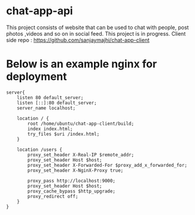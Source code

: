 # chat-app-api

This project consists of website that can be used to chat with people, post photos ,videos and so on in social feed.
This project is in progress.
Client side repo : https://github.com/sanjaymajhi/chat-app-client

# Below is an example nginx for deployment

```
server{
    listen 80 default_server;
    listen [::]:80 default_server;
    server_name localhost;

    location / {
        root /home/ubuntu/chat-app-client/build;
        index index.html;
        try_files $uri /index.html;
    }

    location /users {
        proxy_set_header X-Real-IP $remote_addr;
        proxy_set_header Host $host;
        proxy_set_header X-Forwarded-For $proxy_add_x_forwarded_for;
        proxy_set_header X-NginX-Proxy true;

        proxy_pass http://localhost:9000;
        proxy_set_header Host $host;
        proxy_cache_bypass $http_upgrade;
        proxy_redirect off;
    }
}
```

